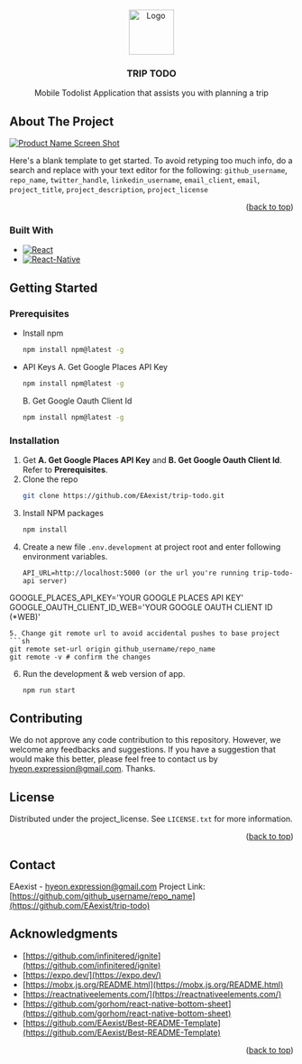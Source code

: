 <!-- Improved compatibility of back to top link: See: https://github.com/othneildrew/Best-README-Template/pull/73 -->
<a id="readme-top"></a>
<!--
*** Thanks for checking out the Best-README-Template. If you have a suggestion
*** that would make this better, please fork the repo and create a pull request
*** or simply open an issue with the tag "enhancement".
*** Don't forget to give the project a star!
*** Thanks again! Now go create something AMAZING! :D
-->



<!-- PROJECT SHIELDS -->
<!--
*** I'm using markdown "reference style" links for readability.
*** Reference links are enclosed in brackets [ ] instead of parentheses ( ).
*** See the bottom of this document for the declaration of the reference variables
*** for contributors-url, forks-url, etc. This is an optional, concise syntax you may use.
*** https://www.markdownguide.org/basic-syntax/#reference-style-links
-->


<!-- PROJECT LOGO -->
<br />
<div align="center">
  <a href="https://github.com/github_username/repo_name">
    <img src="images/logo.png" alt="Logo" width="80" height="80">
  </a>

<h3 align="center">TRIP TODO</h3>

  <p align="center">
    Mobile Todolist Application that assists you with planning a trip 
  </p>
</div>



<!-- TABLE OF CONTENTS -->



<!-- ABOUT THE PROJECT -->
## About The Project

[![Product Name Screen Shot][product-screenshot]](https://example.com)

Here's a blank template to get started. To avoid retyping too much info, do a search and replace with your text editor for the following: `github_username`, `repo_name`, `twitter_handle`, `linkedin_username`, `email_client`, `email`, `project_title`, `project_description`, `project_license`

<p align="right">(<a href="#readme-top">back to top</a>)</p>



### Built With

* [![React][React.js]][React-url]
* [![React-Native][React-Native]][React-Native-url]


<!-- GETTING STARTED -->
## Getting Started

### Prerequisites

* Install npm
  ```sh
  npm install npm@latest -g
  ```
* API Keys
  A. Get Google Places API Key
  ```sh
  npm install npm@latest -g
  ```
  B. Get Google Oauth Client Id
  ```sh
  npm install npm@latest -g
  ```

### Installation

1. Get **A. Get Google Places API Key** and **B. Get Google Oauth Client Id**. Refer to **Prerequisites**.
2. Clone the repo
   ```sh
   git clone https://github.com/EAexist/trip-todo.git
   ```
4. Install NPM packages
   ```sh
   npm install
   ```
5. Create a new file `.env.development` at project root and enter following environment variables.
   ```env
   API_URL=http://localhost:5000 (or the url you're running trip-todo-api server)
  GOOGLE_PLACES_API_KEY='YOUR GOOGLE PLACES API KEY'
  GOOGLE_OAUTH_CLIENT_ID_WEB='YOUR GOOGLE OAUTH CLIENT ID (*WEB)'
   ```
5. Change git remote url to avoid accidental pushes to base project
   ```sh
   git remote set-url origin github_username/repo_name
   git remote -v # confirm the changes
   ```
6. Run the development & web version of app.
   ```sh
   npm run start
   ```

<!-- CONTRIBUTING -->
## Contributing

We do not approve any code contribution to this repository. However, we welcome any feedbacks and suggestions. If you have a suggestion that would make this better, please feel free to contact us by hyeon.expression@gmail.com. Thanks.

<!-- LICENSE -->
## License

Distributed under the project_license. See `LICENSE.txt` for more information.

<p align="right">(<a href="#readme-top">back to top</a>)</p>



<!-- CONTACT -->
## Contact

EAexist - hyeon.expression@gmail.com
Project Link:  [https://github.com/github_username/repo_name](https://github.com/EAexist/trip-todo)


<!-- ACKNOWLEDGMENTS -->
## Acknowledgments

* [https://github.com/infinitered/ignite](https://github.com/infinitered/ignite)
* [https://expo.dev/](https://expo.dev/)
* [https://mobx.js.org/README.html](https://mobx.js.org/README.html)
* [https://reactnativeelements.com/](https://reactnativeelements.com/)
* [https://github.com/gorhom/react-native-bottom-sheet](https://github.com/gorhom/react-native-bottom-sheet)
* [https://github.com/EAexist/Best-README-Template](https://github.com/EAexist/Best-README-Template)

<p align="right">(<a href="#readme-top">back to top</a>)</p>



<!-- MARKDOWN LINKS & IMAGES -->
<!-- https://www.markdownguide.org/basic-syntax/#reference-style-links -->
[contributors-shield]: https://img.shields.io/github/contributors/github_username/repo_name.svg?style=for-the-badge
[contributors-url]: https://github.com/github_username/repo_name/graphs/contributors
[forks-shield]: https://img.shields.io/github/forks/github_username/repo_name.svg?style=for-the-badge
[forks-url]: https://github.com/github_username/repo_name/network/members
[stars-shield]: https://img.shields.io/github/stars/github_username/repo_name.svg?style=for-the-badge
[stars-url]: https://github.com/github_username/repo_name/stargazers
[issues-shield]: https://img.shields.io/github/issues/github_username/repo_name.svg?style=for-the-badge
[issues-url]: https://github.com/github_username/repo_name/issues
[license-shield]: https://img.shields.io/github/license/github_username/repo_name.svg?style=for-the-badge
[license-url]: https://github.com/github_username/repo_name/blob/master/LICENSE.txt
[linkedin-shield]: https://img.shields.io/badge/-LinkedIn-black.svg?style=for-the-badge&logo=linkedin&colorB=555
[linkedin-url]: https://linkedin.com/in/linkedin_username
[product-screenshot]: images/screenshot.png
[Next.js]: https://img.shields.io/badge/next.js-000000?style=for-the-badge&logo=nextdotjs&logoColor=white
[Next-url]: https://nextjs.org/
[React.js]: https://img.shields.io/badge/React-20232A?style=for-the-badge&logo=react&logoColor=61DAFB
[React-url]: https://reactjs.org/
[React-Native]: https://img.shields.io/badge/React-20232A?style=for-the-badge&logo=react&logoColor=61DAFB
[React-Native-url]: https://reactjs.org/
[Vue.js]: https://img.shields.io/badge/Vue.js-35495E?style=for-the-badge&logo=vuedotjs&logoColor=4FC08D
[Vue-url]: https://vuejs.org/
[Angular.io]: https://img.shields.io/badge/Angular-DD0031?style=for-the-badge&logo=angular&logoColor=white
[Angular-url]: https://angular.io/
[Svelte.dev]: https://img.shields.io/badge/Svelte-4A4A55?style=for-the-badge&logo=svelte&logoColor=FF3E00
[Svelte-url]: https://svelte.dev/
[Laravel.com]: https://img.shields.io/badge/Laravel-FF2D20?style=for-the-badge&logo=laravel&logoColor=white
[Laravel-url]: https://laravel.com
[Bootstrap.com]: https://img.shields.io/badge/Bootstrap-563D7C?style=for-the-badge&logo=bootstrap&logoColor=white
[Bootstrap-url]: https://getbootstrap.com
[JQuery.com]: https://img.shields.io/badge/jQuery-0769AD?style=for-the-badge&logo=jquery&logoColor=white
[JQuery-url]: https://jquery.com 
